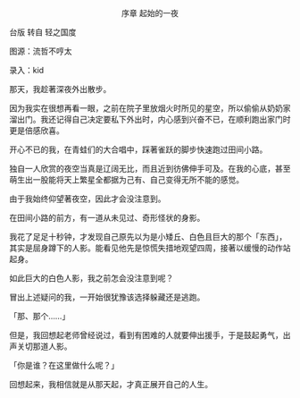 <p align="center">序章 起始的一夜</p>

台版 转自 轻之国度

图源：流哲不哼太

录入：kid

那天，我趁著深夜外出散步。

因为我实在很想再看一眼，之前在院子里放烟火时所见的星空，所以偷偷从奶奶家溜出门。我还记得自己决定要私下外出时，内心感到兴奋不已，在顺利跑出家门时更是倍感欣喜。

开心不已的我，在青蛙们的大合唱中，踩著雀跃的脚步快速跑过田间小路。

独自一人欣赏的夜空当真是辽阔无比，而且近到彷佛伸手可及。在我的心底，甚至萌生出一股能将天上繁星全都据为己有、自己变得无所不能的感觉。

由于我始终仰望著夜空，因此才会没注意到。

在田间小路的前方，有一道从未见过、奇形怪状的身影。

我花了足足十秒钟，才发现自己原先以为是小矮丘、白色且巨大的那个「东西」，其实是屈身蹲下的人影。能看见他先是惊慌失措地观望四周，接著以缓慢的动作站起身。

如此巨大的白色人影，我之前怎会没注意到呢？

冒出上述疑问的我，一开始很犹豫该选择躲藏还是逃跑。

「那、那个……」

但是，我回想起老师曾经说过，看到有困难的人就要伸出援手，于是鼓起勇气，出声关切那道人影。

「你是谁？在这里做什么呢？」

回想起来，我相信就是从那天起，才真正展开自己的人生。

